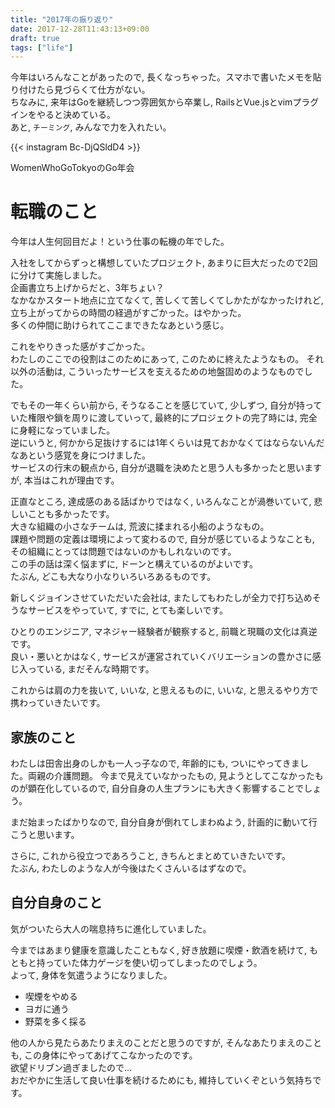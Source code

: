```yaml
---
title: "2017年の振り返り"
date: 2017-12-28T11:43:13+09:00
draft: true
tags: ["life"]
---
```


今年はいろんなことがあったので, 長くなっちゃった。スマホで書いたメモを貼り付けたら見づらくて仕方がない。  
ちなみに, 来年はGoを継続しつつ雰囲気から卒業し, RailsとVue.jsとvimプラグインをやると決めている。  
あと, `チーミング`, みんなで力を入れたい。  
  
{{< instagram Bc-DjQSldD4 >}}
  
WomenWhoGoTokyoのGo年会
  
# 転職のこと

今年は人生何回目だよ！という仕事の転機の年でした。  
  
入社をしてからずっと構想していたプロジェクト, あまりに巨大だったので2回に分けて実施しました。  
企画書立ち上げからだと、3年ちょい？  
なかなかスタート地点に立てなくて, 苦しくて苦しくてしかたがなかったけれど, 立ち上がってからの時間の経過がすごかった。はやかった。  
多くの仲間に助けられてここまできたなあという感じ。  
  
これをやりきった感がすごかった。  
わたしのここでの役割はこのためにあって, このために終えたようなもの。
それ以外の活動は, こういったサービスを支えるための地盤固めのようなものでした。  
  
でもその一年くらい前から, そうなることを感じていて, 少しずつ, 自分が持っていた権限や鎖を周りに渡していって, 最終的にプロジェクトの完了時には, 完全に身軽になっていました。  
逆にいうと, 何かから足抜けするには1年くらいは見ておかなくてはならないんだなあという感覚を身につけました。  
サービスの行末の観点から, 自分が退職を決めたと思う人も多かったと思いますが, 本当はこれが理由です。  
  
正直なところ, 達成感のある話ばかりではなく, いろんなことが渦巻いていて, 悲しいことも多かったです。  
大きな組織の小さなチームは, 荒波に揉まれる小船のようなもの。  
課題や問題の定義は環境によって変わるので, 自分が感じているようなことも, その組織にとっては問題ではないのかもしれないのです。  
この手の話は深く悩まずに, ドーンと構えているのがよいです。  
たぶん, どこも大なり小なりいろいろあるものです。  
  
新しくジョインさせていただいた会社は, またしてもわたしが全力で打ち込めそうなサービスをやっていて, すでに, とても楽しいです。  
  
ひとりのエンジニア, マネジャー経験者が観察すると, 前職と現職の文化は真逆です。  
良い・悪いとかはなく, サービスが運営されていくバリエーションの豊かさに感じ入っている, まだそんな時期です。  
  
これからは肩の力を抜いて, いいな, と思えるものに, いいな, と思えるやり方で携わっていきたいです。  

## 家族のこと

わたしは田舎出身のしかも一人っ子なので, 年齢的にも, ついにやってきました。両親の介護問題。
今まで見えていなかったもの, 見ようとしてこなかったものが顕在化しているので, 自分自身の人生プランにも大きく影響することでしょう。  
  
まだ始まったばかりなので, 自分自身が倒れてしまわぬよう, 計画的に動いて行こうと思います。  
  
さらに, これから役立つであろうこと, きちんとまとめていきたいです。  
たぶん, わたしのような人が今後はたくさんいるはずなので。  

## 自分自身のこと

気がついたら大人の喘息持ちに進化していました。  
  
今まではあまり健康を意識したこともなく, 好き放題に喫煙・飲酒を続けて, もともと持っていた体力ゲージを使い切ってしまったのでしょう。  
よって, 身体を気遣うようになりました。  

- 喫煙をやめる
- ヨガに通う
- 野菜を多く採る

他の人から見たらあたりまえのことだと思うのですが, そんなあたりまえのことも, この身体にやってあげてこなかったのです。  
欲望ドリブン過ぎましたので...  
おだやかに生活して良い仕事を続けるためにも, 維持していくぞという気持ちです。

